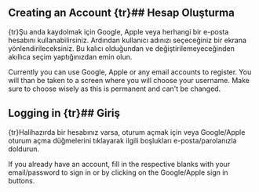 ## Creating an Account {tr}## Hesap Oluşturma 

{tr}Şu anda kaydolmak için Google, Apple veya herhangi bir e-posta hesabını kullanabilirsiniz.
Ardından kullanıcı adınızı seçeceğiniz bir ekrana yönlendirileceksiniz. Bu kalıcı olduğundan ve değiştirilemeyeceğinden akıllıca seçim yaptığınızdan emin olun.

Currently you can use Google, Apple or any email accounts to register.
You will than be taken to a screen where you will choose your username. Make sure to choose wisely as this is permanent and can't be changed.

## Logging in {tr}## Giriş

{tr}Halihazırda bir hesabınız varsa, oturum açmak için veya Google/Apple oturum açma düğmelerini tıklayarak ilgili boşlukları e-posta/parolanızla doldurun.

If you already have an account, fill in the respective blanks with your email/password to sign in or by clicking on the Google/Apple sign in buttons.
